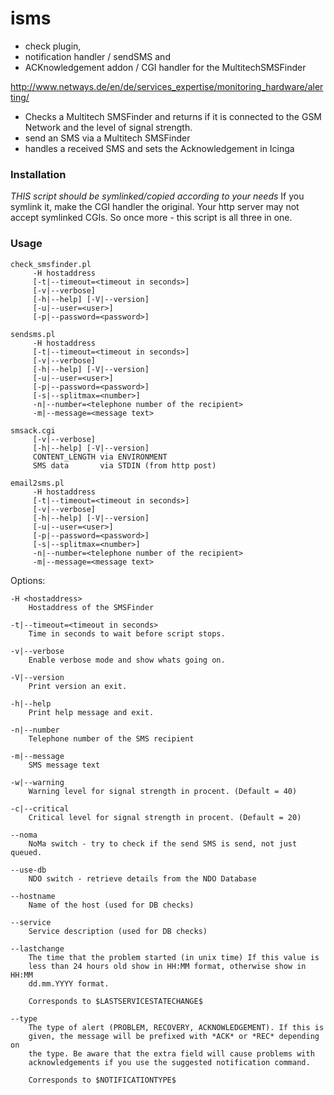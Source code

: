 isms
====

- check plugin, 
- notification handler / sendSMS and 
- ACKnowledgement addon / CGI handler for the MultitechSMSFinder

http://www.netways.de/en/de/services_expertise/monitoring_hardware/alerting/

- Checks a Multitech SMSFinder and returns if it is connected to the GSM Network and the level of signal strength.
- send an SMS via a Multitech SMSFinder
- handles a received SMS and sets the Acknowledgement in Icinga

### Installation 

*THIS script should be symlinked/copied according to your needs*
If you symlink it, make the CGI handler the original. Your http
server may not accept symlinked CGIs.
So once more - this script is all three in one.

    
### Usage

    check_smsfinder.pl
         -H hostaddress
         [-t|--timeout=<timeout in seconds>]
         [-v|--verbose]
         [-h|--help] [-V|--version]
         [-u|--user=<user>]
         [-p|--password=<password>]

    sendsms.pl
         -H hostaddress
         [-t|--timeout=<timeout in seconds>]
         [-v|--verbose]
         [-h|--help] [-V|--version]
         [-u|--user=<user>]
         [-p|--password=<password>]
         [-s|--splitmax=<number>]
         -n|--number=<telephone number of the recipient>
         -m|--message=<message text>

    smsack.cgi
         [-v|--verbose]
         [-h|--help] [-V|--version]
         CONTENT_LENGTH via ENVIRONMENT
         SMS data       via STDIN (from http post)

    email2sms.pl
         -H hostaddress
         [-t|--timeout=<timeout in seconds>]
         [-v|--verbose]
         [-h|--help] [-V|--version]
         [-u|--user=<user>]
         [-p|--password=<password>]
         [-s|--splitmax=<number>]
         -n|--number=<telephone number of the recipient>
         -m|--message=<message text>

Options:

    -H <hostaddress>
        Hostaddress of the SMSFinder

    -t|--timeout=<timeout in seconds>
        Time in seconds to wait before script stops.

    -v|--verbose
        Enable verbose mode and show whats going on.

    -V|--version
        Print version an exit.

    -h|--help
        Print help message and exit.

    -n|--number
        Telephone number of the SMS recipient

    -m|--message
        SMS message text

    -w|--warning
        Warning level for signal strength in procent. (Default = 40)

    -c|--critical
        Critical level for signal strength in procent. (Default = 20)

    --noma
        NoMa switch - try to check if the send SMS is send, not just queued.

    --use-db
        NDO switch - retrieve details from the NDO Database

    --hostname
        Name of the host (used for DB checks)

    --service
        Service description (used for DB checks)

    --lastchange
        The time that the problem started (in unix time) If this value is
        less than 24 hours old show in HH:MM format, otherwise show in HH:MM
        dd.mm.YYYY format.

        Corresponds to $LASTSERVICESTATECHANGE$

    --type
        The type of alert (PROBLEM, RECOVERY, ACKNOWLEDGEMENT). If this is
        given, the message will be prefixed with *ACK* or *REC* depending on
        the type. Be aware that the extra field will cause problems with
        acknowledgements if you use the suggested notification command.

        Corresponds to $NOTIFICATIONTYPE$



